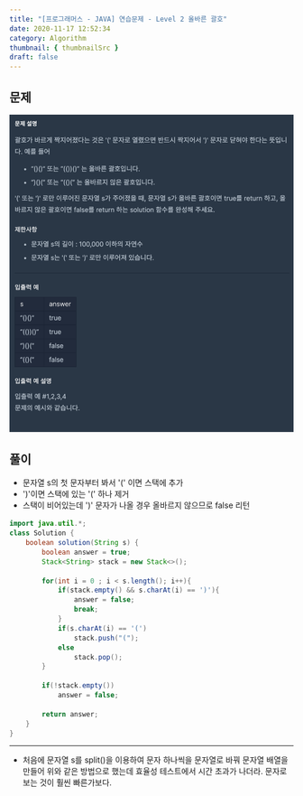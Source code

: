 ```yaml
---
title: "[프로그래머스 - JAVA] 연습문제 - Level 2 올바른 괄호"
date: 2020-11-17 12:52:34
category: Algorithm
thumbnail: { thumbnailSrc }
draft: false
---
```

  
## 문제
 ![](./images/right_parenthesis.png)

## 풀이

- 문자열 s의 첫 문자부터 봐서 '(' 이면 스택에 추가
- ')'이면 스택에 있는 '(' 하나 제거
- 스택이 비어있는데 ')' 문자가 나올 경우 올바르지 않으므로 false 리턴

```java
import java.util.*;
class Solution {
    boolean solution(String s) {
        boolean answer = true;
        Stack<String> stack = new Stack<>();
        
        for(int i = 0 ; i < s.length(); i++){
            if(stack.empty() && s.charAt(i) == ')'){
                answer = false;
                break;
            }
            if(s.charAt(i) == '(')
                stack.push("(");
            else
                stack.pop();
        }

        if(!stack.empty())
            answer = false;
        
        return answer;
    }
}
```


---
- 처음에 문자열 s를 split()을 이용하여 문자 하나씩을 문자열로 바꿔 문자열 배열을 만들어 위와 같은 방법으로 했는데 효율성 테스트에서 시간 초과가 나더라. 문자로 보는 것이 훨씬 빠른가보다. 